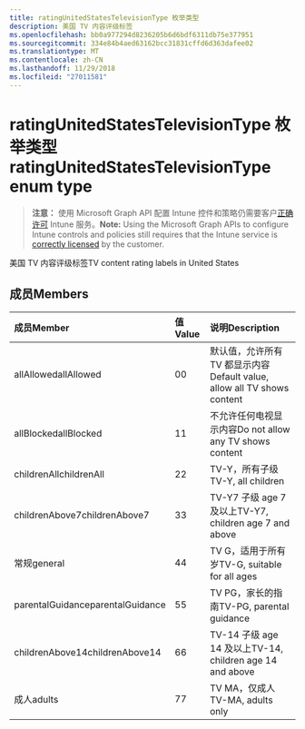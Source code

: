 ```yaml
---
title: ratingUnitedStatesTelevisionType 枚举类型
description: 美国 TV 内容评级标签
ms.openlocfilehash: bb0a977294d8236205b6d6bdf6311db75e377951
ms.sourcegitcommit: 334e84b4aed63162bcc31831cffd6d363dafee02
ms.translationtype: MT
ms.contentlocale: zh-CN
ms.lasthandoff: 11/29/2018
ms.locfileid: "27011581"
---
```

# <a name="ratingunitedstatestelevisiontype-enum-type"></a><span data-ttu-id="5989e-103">ratingUnitedStatesTelevisionType 枚举类型</span><span class="sxs-lookup"><span data-stu-id="5989e-103">ratingUnitedStatesTelevisionType enum type</span></span>

> <span data-ttu-id="5989e-104">**注意：** 使用 Microsoft Graph API 配置 Intune 控件和策略仍需要客户[正确许可](https://go.microsoft.com/fwlink/?linkid=839381) Intune 服务。</span><span class="sxs-lookup"><span data-stu-id="5989e-104">**Note:** Using the Microsoft Graph APIs to configure Intune controls and policies still requires that the Intune service is [correctly licensed](https://go.microsoft.com/fwlink/?linkid=839381) by the customer.</span></span>

<span data-ttu-id="5989e-105">美国 TV 内容评级标签</span><span class="sxs-lookup"><span data-stu-id="5989e-105">TV content rating labels in United States</span></span>
## <a name="members"></a><span data-ttu-id="5989e-106">成员</span><span class="sxs-lookup"><span data-stu-id="5989e-106">Members</span></span>
|<span data-ttu-id="5989e-107">成员</span><span class="sxs-lookup"><span data-stu-id="5989e-107">Member</span></span>|<span data-ttu-id="5989e-108">值</span><span class="sxs-lookup"><span data-stu-id="5989e-108">Value</span></span>|<span data-ttu-id="5989e-109">说明</span><span class="sxs-lookup"><span data-stu-id="5989e-109">Description</span></span>|
|:---|:---|:---|
|<span data-ttu-id="5989e-110">allAllowed</span><span class="sxs-lookup"><span data-stu-id="5989e-110">allAllowed</span></span>|<span data-ttu-id="5989e-111">0</span><span class="sxs-lookup"><span data-stu-id="5989e-111">0</span></span>|<span data-ttu-id="5989e-112">默认值，允许所有 TV 都显示内容</span><span class="sxs-lookup"><span data-stu-id="5989e-112">Default value, allow all TV shows content</span></span>|
|<span data-ttu-id="5989e-113">allBlocked</span><span class="sxs-lookup"><span data-stu-id="5989e-113">allBlocked</span></span>|<span data-ttu-id="5989e-114">1</span><span class="sxs-lookup"><span data-stu-id="5989e-114">1</span></span>|<span data-ttu-id="5989e-115">不允许任何电视显示内容</span><span class="sxs-lookup"><span data-stu-id="5989e-115">Do not allow any TV shows content</span></span>|
|<span data-ttu-id="5989e-116">childrenAll</span><span class="sxs-lookup"><span data-stu-id="5989e-116">childrenAll</span></span>|<span data-ttu-id="5989e-117">2</span><span class="sxs-lookup"><span data-stu-id="5989e-117">2</span></span>|<span data-ttu-id="5989e-118">TV-Y，所有子级</span><span class="sxs-lookup"><span data-stu-id="5989e-118">TV-Y, all children</span></span>|
|<span data-ttu-id="5989e-119">childrenAbove7</span><span class="sxs-lookup"><span data-stu-id="5989e-119">childrenAbove7</span></span>|<span data-ttu-id="5989e-120">3</span><span class="sxs-lookup"><span data-stu-id="5989e-120">3</span></span>|<span data-ttu-id="5989e-121">TV-Y7 子级 age 7 及以上</span><span class="sxs-lookup"><span data-stu-id="5989e-121">TV-Y7, children age 7 and above</span></span>|
|<span data-ttu-id="5989e-122">常规</span><span class="sxs-lookup"><span data-stu-id="5989e-122">general</span></span>|<span data-ttu-id="5989e-123">4</span><span class="sxs-lookup"><span data-stu-id="5989e-123">4</span></span>|<span data-ttu-id="5989e-124">TV G，适用于所有岁</span><span class="sxs-lookup"><span data-stu-id="5989e-124">TV-G, suitable for all ages</span></span>|
|<span data-ttu-id="5989e-125">parentalGuidance</span><span class="sxs-lookup"><span data-stu-id="5989e-125">parentalGuidance</span></span>|<span data-ttu-id="5989e-126">5</span><span class="sxs-lookup"><span data-stu-id="5989e-126">5</span></span>|<span data-ttu-id="5989e-127">TV PG，家长的指南</span><span class="sxs-lookup"><span data-stu-id="5989e-127">TV-PG, parental guidance</span></span>|
|<span data-ttu-id="5989e-128">childrenAbove14</span><span class="sxs-lookup"><span data-stu-id="5989e-128">childrenAbove14</span></span>|<span data-ttu-id="5989e-129">6</span><span class="sxs-lookup"><span data-stu-id="5989e-129">6</span></span>|<span data-ttu-id="5989e-130">TV-14 子级 age 14 及以上</span><span class="sxs-lookup"><span data-stu-id="5989e-130">TV-14, children age 14 and above</span></span>|
|<span data-ttu-id="5989e-131">成人</span><span class="sxs-lookup"><span data-stu-id="5989e-131">adults</span></span>|<span data-ttu-id="5989e-132">7</span><span class="sxs-lookup"><span data-stu-id="5989e-132">7</span></span>|<span data-ttu-id="5989e-133">TV MA，仅成人</span><span class="sxs-lookup"><span data-stu-id="5989e-133">TV-MA, adults only</span></span>|



